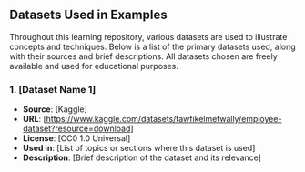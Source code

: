 ## Datasets Used in Examples

Throughout this learning repository, various datasets are used to illustrate concepts and techniques. Below is a list of the primary datasets used, along with their sources and brief descriptions. All datasets chosen are freely available and used for educational purposes.

### 1. [Dataset Name 1]
- **Source**: [Kaggle]
- **URL**: [https://www.kaggle.com/datasets/tawfikelmetwally/employee-dataset?resource=download]
- **License**: [CC0 1.0 Universal]
- **Used in**: [List of topics or sections where this dataset is used]
- **Description**: [Brief description of the dataset and its relevance]
